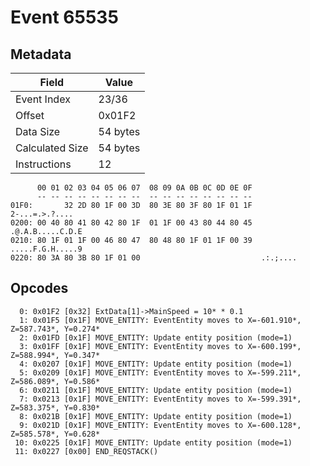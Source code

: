 # Event 65535

## Metadata

| Field           | Value    |
|-----------------|----------|
| Event Index     | 23/36    |
| Offset          | 0x01F2   |
| Data Size       | 54 bytes |
| Calculated Size | 54 bytes |
| Instructions    | 12       |

```
      00 01 02 03 04 05 06 07  08 09 0A 0B 0C 0D 0E 0F
      -- -- -- -- -- -- -- --  -- -- -- -- -- -- -- --
01F0:       32 2D 80 1F 00 3D  80 3E 80 3F 80 1F 01 1F    2-...=.>.?....
0200: 00 40 80 41 80 42 80 1F  01 1F 00 43 80 44 80 45  .@.A.B.....C.D.E
0210: 80 1F 01 1F 00 46 80 47  80 48 80 1F 01 1F 00 39  .....F.G.H.....9
0220: 80 3A 80 3B 80 1F 01 00                           .:.;....        
```

## Opcodes

```
  0: 0x01F2 [0x32] ExtData[1]->MainSpeed = 10* * 0.1
  1: 0x01F5 [0x1F] MOVE_ENTITY: EventEntity moves to X=-601.910*, Z=587.743*, Y=0.274*
  2: 0x01FD [0x1F] MOVE_ENTITY: Update entity position (mode=1)
  3: 0x01FF [0x1F] MOVE_ENTITY: EventEntity moves to X=-600.199*, Z=588.994*, Y=0.347*
  4: 0x0207 [0x1F] MOVE_ENTITY: Update entity position (mode=1)
  5: 0x0209 [0x1F] MOVE_ENTITY: EventEntity moves to X=-599.211*, Z=586.089*, Y=0.586*
  6: 0x0211 [0x1F] MOVE_ENTITY: Update entity position (mode=1)
  7: 0x0213 [0x1F] MOVE_ENTITY: EventEntity moves to X=-599.391*, Z=583.375*, Y=0.830*
  8: 0x021B [0x1F] MOVE_ENTITY: Update entity position (mode=1)
  9: 0x021D [0x1F] MOVE_ENTITY: EventEntity moves to X=-600.128*, Z=585.578*, Y=0.628*
 10: 0x0225 [0x1F] MOVE_ENTITY: Update entity position (mode=1)
 11: 0x0227 [0x00] END_REQSTACK()
```
